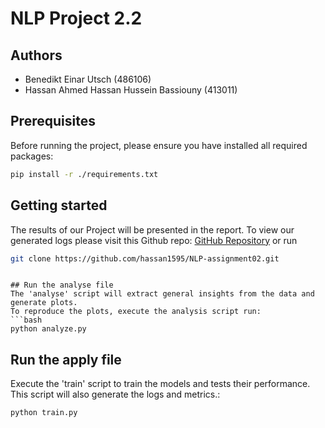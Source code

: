 # NLP Project 2.2
## Authors
- Benedikt Einar Utsch (486106)
- Hassan Ahmed Hassan Hussein Bassiouny (413011)

## Prerequisites
Before running the project, please ensure you have installed all required packages:
```bash 
pip install -r ./requirements.txt
```
## Getting started
The results of our Project will be presented in the report.
To view our generated logs please visit this Github repo: [GitHub Repository](https://github.com/hassan1595/NLP-assignment02)
or run 
```bash
git clone https://github.com/hassan1595/NLP-assignment02.git
```
```

## Run the analyse file
The 'analyse' script will extract general insights from the data and generate plots.
To reproduce the plots, execute the analysis script run:
```bash
python analyze.py
```

## Run the apply file
Execute the 'train' script to train the models and tests their performance. This script will also generate the logs and metrics.:
```bash
python train.py
```

